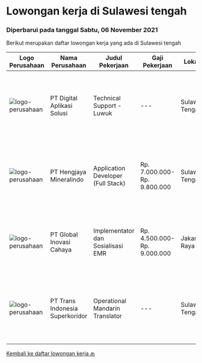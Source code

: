 
  # Lowongan kerja di Sulawesi tengah

  ### Diperbarui pada tanggal Sabtu, 06 November 2021

  Berikut merupakan daftar lowongan kerja yang ada di Sulawesi tengah

  |Logo Perusahaan | Nama Perusahaan | Judul Pekerjaan | Gaji Pekerjaan | Lokasi | Deskripsi | Tanggal diunggah | Pranala |
  | -------------- | --------------- | --------------- | --------- | --------- | -------------- | ------- | ----------- |
  |![logo-perusahaan](https://image-service-cdn.seek.com.au/803ca9e304087209684240b35ebd588ba2398a65/ee4dce1061f3f616224767ad58cb2fc751b8d2dc)|PT Digital Aplikasi Solusi|Technical Support - Luwuk|---|Sulawesi Tengah|Job Description: Performing operation and maintenance activities Communicating with manufacturer’s TAC (Technical Assistance Center) and/or utilizing...|Sabtu, 30 Oktober 2021|https://www.jobstreet.co.id/id/job/technical-support-luwuk-3664471?token=0~9505a645-4e6d-40c1-b41d-b4f550cc5665&sectionRank=1&jobId=jobstreet-id-job-3664471|
|![logo-perusahaan](https://image-service-cdn.seek.com.au/d72baa7d19dffe5c8afc9cd468dad0461c61d7c5/ee4dce1061f3f616224767ad58cb2fc751b8d2dc)|PT Hengjaya Mineralindo|Application Developer (Full Stack)|Rp. 7.000.000-Rp. 9.800.000|Sulawesi Tengah|Responsibilities: Coding, designing, application management, troubleshooting, monitoring updates and possible security threats, and providing end user...|Minggu, 31 Oktober 2021|https://www.jobstreet.co.id/id/job/application-developer-full-stack-3665979?token=0~9505a645-4e6d-40c1-b41d-b4f550cc5665&sectionRank=2&jobId=jobstreet-id-job-3665979|
|![logo-perusahaan](https://image-service-cdn.seek.com.au/0e8634f15f905ebbca3868b8e8fea93f774fae5c/ee4dce1061f3f616224767ad58cb2fc751b8d2dc)|PT Global Inovasi Cahaya|Implementator dan Sosialisasi EMR|Rp. 4.500.000-Rp. 9.000.000|Jakarta Raya|Bertanggung jawab atas aktivitas siklus hidup produk untuk portofolio aplikasi EMR (Electronic Medical Record). Implementasi dan sosialisasi EMR...|Selasa, 26 Oktober 2021|https://www.jobstreet.co.id/id/job/implementator-dan-sosialisasi-emr-3669280?token=0~9505a645-4e6d-40c1-b41d-b4f550cc5665&sectionRank=3&jobId=jobstreet-id-job-3669280|
|![logo-perusahaan](https://image-service-cdn.seek.com.au/5be311389bd052cf394281901f855710711627ba/ee4dce1061f3f616224767ad58cb2fc751b8d2dc)|PT Trans Indonesia Superkoridor|Operational Mandarin Translator|---|Sulawesi Tengah|Job Descripstions: Assist Manager to Communicate and Coordinate with Customer Translating documents from Mandarin to Bahasa and from Bahasa Indonesia...|Kamis, 28 Oktober 2021|https://www.jobstreet.co.id/id/job/operational-mandarin-translator-3672249?token=0~9505a645-4e6d-40c1-b41d-b4f550cc5665&sectionRank=4&jobId=jobstreet-id-job-3672249|


  [Kembali ke daftar lowongan kerja 🔙](../README.md#daftar-lowongan-kerja)
  